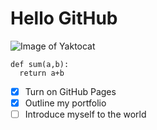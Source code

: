 # Hello GitHub
![Image of Yaktocat](https://images.pexels.com/photos/674010/pexels-photo-674010.jpeg?cs=srgb&dl=pexels-anjana-c-169994-674010.jpg&fm=jpg)
```
def sum(a,b):
  return a+b
```
- [x] Turn on GitHub Pages
- [x] Outline my portfolio
- [ ] Introduce myself to the world

